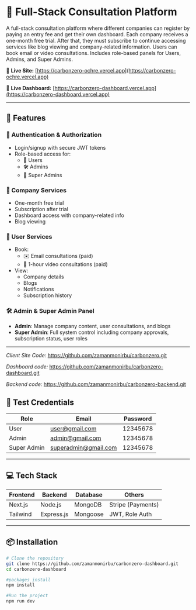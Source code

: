 # 🧠 Full-Stack Consultation Platform

A full-stack consultation platform where different companies can register by paying an entry fee and get their own dashboard. Each company receives a one-month free trial. After that, they must subscribe to continue accessing services like blog viewing and company-related information. Users can book email or video consultations. Includes role-based panels for Users, Admins, and Super Admins.

🔗 **Live Site:** [https://carbonzero-ochre.vercel.app](https://carbonzero-ochre.vercel.app)


🔗 **Live Dashboard:** [https://carbonzero-dashboard.vercel.app](https://carbonzero-dashboard.vercel.app)


---

## 🚀 Features

### 🔐 Authentication & Authorization
- Login/signup with secure JWT tokens
- Role-based access for:
  - 👤 Users
  - 🛠 Admins
  - 👑 Super Admins

### 🏢 Company Services
- One-month free trial
- Subscription after trial
- Dashboard access with company-related info
- Blog viewing

### 👥 User Services
- Book:
  - ✉️ Email consultations (paid)
  - 🎥 1-hour video consultations (paid)
- View:
  - Company details
  - Blogs
  - Notifications
  - Subscription history

### 🛠 Admin & Super Admin Panel
- **Admin**: Manage company content, user consultations, and blogs
- **Super Admin**: Full system control including company approvals, subscription status, user roles

---

*Client Site Code:* https://github.com/zamanmonirbu/carbonzero.git

*Dashboard code:* https://github.com/zamanmonirbu/carbonzero-dashboard.git

*Backend code:* https://github.com/zamanmonirbu/carbonzero-backend.git


## 🧪 Test Credentials

| Role         | Email                  | Password   |
|--------------|------------------------|------------|
| User         | user@gmail.com         | 12345678   |
| Admin        | admin@gmail.com        | 12345678   |
| Super Admin  | superadmin@gmail.com   | 12345678   |

---

## 💻 Tech Stack

| Frontend  | Backend     | Database | Others |
|-----------|-------------|----------|--------|
| Next.js  | Node.js     | MongoDB  | Stripe (Payments) |
| Tailwind  | Express.js  | Mongoose | JWT, Role Auth     |

---

## 📦 Installation

```bash
# Clone the repository
git clone https://github.com/zamanmonirbu/carbonzero-dashboard.git
cd carbonzero-dashboard

#packages install
npm install

#Run the project
npm run dev
